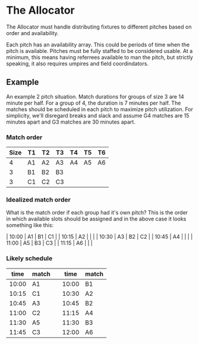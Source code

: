 # The Allocator

The Allocator must handle distributing fixtures to different pitches based on
order and availability.

Each pitch has an availability array. This could be periods of time when the
pitch is available. Pitches must be fully staffed to be considered usable. At a
minimum, this means having referrees available to man the pitch, but strictly
speaking, it also requires umpires and field coordindators.

## Example

An example 2 pitch situation. Match durations for groups of size 3 are
14 minute per half. For a group of 4, the duration is 7 minutes per
half. The matches should be scheduled in each pitch to maximize pitch
utilization. For simplicity, we'll disregard breaks and slack and
assume G4 matches are 15 minutes apart and G3 matches are 30 minutes
apart.

### Match order

| Size | T1 | T2 | T3 | T4 | T5 | T6 |
|------|----|----|----|----|----|----|
| 4    | A1 | A2 | A3 | A4 | A5 | A6 |
| 3    | B1 | B2 | B3 |    |    |    |
| 3    | C1 | C2 | C3 |    |    |    |

### Idealized match order

What is the match order if each group had it's own pitch? This is the
order in which available slots should be assigned and in the above
case it looks something like this:

| 10:00 | A1 | B1 | C1 |
| 10:15 | A2 |    |    |
| 10:30 | A3 | B2 | C2 |
| 10:45 | A4 |    |    |
| 11:00 | A5 | B3 | C3 |
| 11:15 | A6 |    |    |

### Likely schedule

| time  | match |   | time  | match |
|-------|-------|---|-------|-------|
| 10:00 | A1    |   | 10:00 | B1    |
| 10:15 | C1    |   | 10:30 | A2    |
| 10:45 | A3    |   | 10:45 | B2    |
| 11:00 | C2    |   | 11:15 | A4    |
| 11:30 | A5    |   | 11:30 | B3    |
| 11:45 | C3    |   | 12:00 | A6    |

